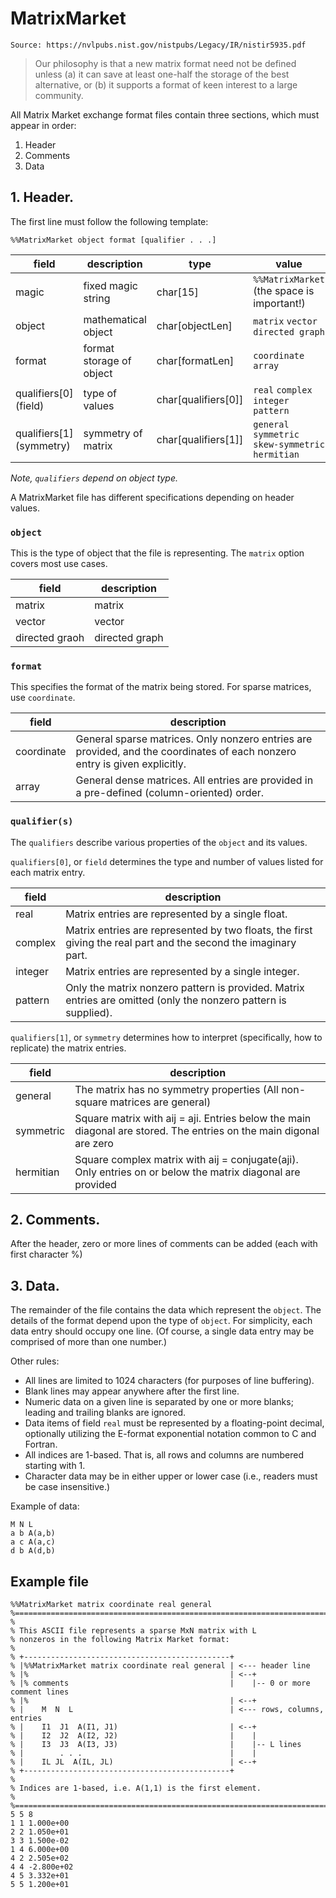 # MatrixMarket

`Source: https://nvlpubs.nist.gov/nistpubs/Legacy/IR/nistir5935.pdf`

> Our philosophy is that a new matrix format need not be defined unless (a) it can save at least one-half the storage of the best alternative, or (b) it supports a format of keen interest to a large community.

All Matrix Market exchange format files contain three sections, which must appear in order:

1. Header
2. Comments
3. Data

## 1. Header.

The first line must follow the following template:

`%%MatrixMarket object format [qualifier . . .]`

| field                    | description              | type                | value                                              |
| ------------------------ | ------------------------ | ------------------- | -------------------------------------------------- |
| magic                    | fixed magic string       | char[15]            | `%%MatrixMarket ` (the space is important!)        |
| object                   | mathematical object      | char[objectLen]     | `matrix` `vector` `directed graph`                 |
| format                   | format storage of object | char[formatLen]     | `coordinate` `array`                               |
| qualifiers[0] (field)    | type of values           | char[qualifiers[0]] | `real` `complex` `integer` `pattern`               |
| qualifiers[1] (symmetry) | symmetry of matrix       | char[qualifiers[1]] | `general` `symmetric` `skew-symmetric` `hermitian` |

_Note, `qualifiers` depend on object type._

A MatrixMarket file has different specifications depending on header values.

### `object`

This is the type of object that the file is representing. The `matrix` option covers most use cases.

| field          | description    |
| -------------- | -------------- |
| matrix         | matrix         |
| vector         | vector         |
| directed graoh | directed graph |

### `format`

This specifies the format of the matrix being stored. For sparse matrices, use `coordinate`.

| field      | description                                                                                                                |
| ---------- | -------------------------------------------------------------------------------------------------------------------------- |
| coordinate | General sparse matrices. Only nonzero entries are provided, and the coordinates of each nonzero entry is given explicitly. |
| array      | General dense matrices. All entries are provided in a pre-defined (column-oriented) order.                                 |

### `qualifier(s)`

The `qualifiers` describe various properties of the `object` and its values.

`qualifiers[0]`, or `field` determines the type and number of values listed for each matrix entry.

| field   | description                                                                                                     |
| ------- | --------------------------------------------------------------------------------------------------------------- |
| real    | Matrix entries are represented by a single float.                                                               |
| complex | Matrix entries are represented by two floats, the first giving the real part and the second the imaginary part. |
| integer | Matrix entries are represented by a single integer.                                                             |
| pattern | Only the matrix nonzero pattern is provided. Matrix entries are omitted (only the nonzero pattern is supplied). |

`qualifiers[1]`, or `symmetry` determines how to interpret (specifically, how to replicate) the matrix entries.

| field     | description                                                                                                        |
| --------- | ------------------------------------------------------------------------------------------------------------------ |
| general   | The matrix has no symmetry properties (All non-square matrices are general)                                        |
| symmetric | Square matrix with aij = aji. Entries below the main diagonal are stored. The entries on the main digonal are zero |
| hermitian | Square complex matrix with aij = conjugate(aji). Only entries on or below the matrix diagonal are provided         |

## 2. Comments.

After the header, zero or more lines of comments can be added (each with first character %)

## 3. Data.

The remainder of the file contains the data which represent the `object`. The details of the format depend upon the type of `object`. For simplicity, each data entry should occupy one line. (Of course, a single data entry may be comprised of more than one number.)

Other rules:

- All lines are limited to 1024 characters (for purposes of line buffering).
- Blank lines may appear anywhere after the first line.
- Numeric data on a given line is separated by one or more blanks; leading and trailing blanks are ignored.
- Data items of field `real` must be represented by a floating-point decimal, optionally utilizing the E-format exponential notation common to C and Fortran.
- All indices are 1-based. That is, all rows and columns are numbered starting with 1.
- Character data may be in either upper or lower case (i.e., readers must be case insensitive.)

Example of data:

```
M N L
a b A(a,b)
a c A(a,c)
d b A(d,b)
```

## Example file

```
%%MatrixMarket matrix coordinate real general
%=================================================================================
%
% This ASCII file represents a sparse MxN matrix with L
% nonzeros in the following Matrix Market format:
%
% +----------------------------------------------+
% |%%MatrixMarket matrix coordinate real general | <--- header line
% |%                                             | <--+
% |% comments                                    |    |-- 0 or more comment lines
% |%                                             | <--+
% |    M  N  L                                   | <--- rows, columns, entries
% |    I1  J1  A(I1, J1)                         | <--+
% |    I2  J2  A(I2, J2)                         |    |
% |    I3  J3  A(I3, J3)                         |    |-- L lines
% |        . . .                                 |    |
% |    IL JL  A(IL, JL)                          | <--+
% +----------------------------------------------+
%
% Indices are 1-based, i.e. A(1,1) is the first element.
%
%=================================================================================
5 5 8
1 1 1.000e+00
2 2 1.050e+01
3 3 1.500e-02
1 4 6.000e+00
4 2 2.505e+02
4 4 -2.800e+02
4 5 3.332e+01
5 5 1.200e+01
```
